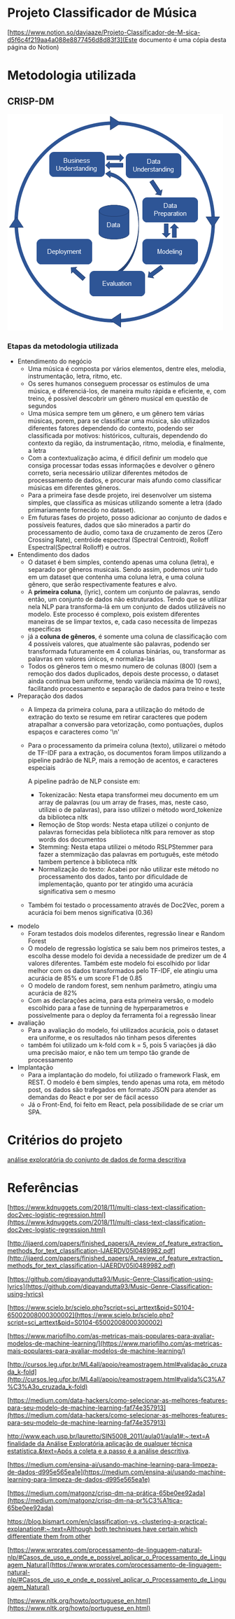 # Projeto Classificador de Música

[https://www.notion.so/daviaaze/Projeto-Classificador-de-M-sica-d5f6c4f219aa4a088e8877456d8d83f3](Este documento é uma cópia desta página do Notion)

# Metodologia utilizada

## CRISP-DM

![Untitled.png](Untitled.png)

### Etapas da metodologia utilizada

- Entendimento do negócio
    - Uma música é composta por vários elementos, dentre eles, melodia, instrumentação, letra, ritmo, etc.
    - Os seres humanos conseguem processar os estímulos de uma música, e diferenciá-los, de maneira muito rápida e eficiente, e, com treino, é possível descobrir um gênero musical em questão de segundos
    - Uma música sempre tem um gênero, e um gênero tem várias músicas, porem, para se classificar uma música, são utilizados diferentes fatores dependendo do contexto, podendo ser classificada por motivos: históricos, culturais, dependendo do contexto da região, da instrumentação, ritmo, melodia, e finalmente, a letra
    - Com a contextualização acima, é difícil definir um modelo que consiga processar todas essas informações e devolver o gênero correto, seria necessário utilizar diferentes métodos de processamento de dados, e procurar mais afundo como classificar músicas em diferentes gêneros.
    - Para a primeira fase desde projeto, irei desenvolver um sistema simples, que classifica as músicas utilizando somente a letra (dado primariamente fornecido no dataset).
    - Em futuras fases do projeto, posso adicionar ao conjunto de dados e possíveis features, dados que são minerados a partir do processamento de áudio, como taxa de cruzamento de zeros (Zero Crossing Rate), centróide espectral (Spectral Centroid), Rolloff Espectral(Spectral Rolloff) e outros.
- Entendimento dos dados
    - O dataset é bem simples, contendo apenas uma coluna (letra), e separado por gêneros musicais. Sendo assim, podemos unir tudo em um dataset que contenha uma coluna letra, e uma coluna gênero, que serão respectivamente features e alvo.
    - A **primeira coluna**, (lyric), contem um conjunto de palavras, sendo então, um conjunto de dados não estruturados. Tendo que se utilizar nela NLP para transforma-lá em um conjunto de dados utilizáveis no modelo. Este processo é complexo, pois existem diferentes maneiras de se limpar textos, e, cada caso necessita de limpezas especificas
    - já a **coluna de gêneros**, é somente uma coluna de classificação com 4 possíveis valores, que atualmente são palavras, podendo ser transformada futuramente em 4 colunas binárias, ou, transformar as palavras em valores únicos, e normaliza-las
    - Todos os gêneros tem o mesmo numero de colunas (800) (sem a remoção dos dados duplicados, depois deste processo, o dataset ainda continua bem uniforme, tendo variância máxima de 10 rows), facilitando processamento e separação de dados para treino e teste
- Preparação dos dados
    - A limpeza da primeira coluna, para a utilização do método de extração do texto se resume em retirar caracteres que podem atrapalhar a conversão para vetorização, como pontuações, duplos espaços e caracteres como '\n'
    - Para o processamento da primeira coluna (texto), utilizarei o método de TF-IDF para a extração, os documentos foram limpos utilizando a pipeline padrão de NLP, mais a remoção de acentos, e caracteres especiais

        A pipeline padrão de NLP consiste em:

        - Tokenizacão: Nesta etapa transformei meu documento em um array de palavras (ou um array de frases, mas, neste caso, utilizei o de palavras), para isso utilizei o método word_tokenize da biblioteca nltk
        - Remoção de Stop words: Nesta etapa utilizei o conjunto de palavras fornecidas pela biblioteca nltk para remover as stop words dos documentos
        - Stemming: Nesta etapa utilizei o método RSLPStemmer para fazer a stemmização das palavras em português, este método tambem pertence à biblioteca nltk
        - Normalização do texto: Acabei por não utilizar este método no processamento dos dados, tanto por dificuldade de implementação, quanto por ter atingido uma acurácia significativa sem o mesmo
    - Também foi testado o processamento através de Doc2Vec, porem a acurácia foi bem menos significativa (0.36)
- modelo
    - Foram testados dois modelos diferentes, regressão linear e Random Forest
    - O modelo de regressão logística se saiu bem nos primeiros testes, a escolha desse modelo foi devida a necessidade de predizer um de 4 valores diferentes. Também este modelo foi escolhido por lidar melhor com os dados transformados pelo TF-IDF, ele atingiu uma acurácia de 85% e um score F1 de 0.85
    - O modelo de random forest, sem nenhum parâmetro, atingiu uma acurácia de 82%
    - Com as declarações acima, para esta primeira versão, o modelo escolhido para a fase de tunning de hyperparametros e possivelmente para o deploy da ferramenta foi a regressão linear
- avaliação
    - Para a avaliação do modelo, foi utilizados acurácia, pois o dataset era uniforme, e os resultados não tinham pesos diferentes
    - também foi utilizado um k-fold com k = 5, pois 5 variações já dão uma precisão maior, e não tem um tempo tão grande de processamento
- Implantação
    - Para a implantação do modelo, foi utilizado o framework Flask, em REST. O modelo é bem simples, tendo apenas uma rota, em método post, os dados são trafegados em formato JSON para atender as demandas do React e por ser de fácil acesso
    - Já o Front-End, foi feito em React, pela possibilidade de se criar um SPA.

# Critérios do projeto

[análise exploratória do conjunto de dados de forma descritiva](Análise.md)

# Referências

[https://www.kdnuggets.com/2018/11/multi-class-text-classification-doc2vec-logistic-regression.html](https://www.kdnuggets.com/2018/11/multi-class-text-classification-doc2vec-logistic-regression.html)

[http://ijaerd.com/papers/finished_papers/A_review_of_feature_extraction_methods_for_text_classification-IJAERDV05I0489982.pdf](http://ijaerd.com/papers/finished_papers/A_review_of_feature_extraction_methods_for_text_classification-IJAERDV05I0489982.pdf)

[https://github.com/dipayandutta93/Music-Genre-Classification-using-lyrics](https://github.com/dipayandutta93/Music-Genre-Classification-using-lyrics)

[https://www.scielo.br/scielo.php?script=sci_arttext&pid=S0104-65002008000300002](https://www.scielo.br/scielo.php?script=sci_arttext&pid=S0104-65002008000300002)

[https://www.mariofilho.com/as-metricas-mais-populares-para-avaliar-modelos-de-machine-learning/](https://www.mariofilho.com/as-metricas-mais-populares-para-avaliar-modelos-de-machine-learning/)

[http://cursos.leg.ufpr.br/ML4all/apoio/reamostragem.html#validação_cruzada_k-fold](http://cursos.leg.ufpr.br/ML4all/apoio/reamostragem.html#valida%C3%A7%C3%A3o_cruzada_k-fold)

[https://medium.com/data-hackers/como-selecionar-as-melhores-features-para-seu-modelo-de-machine-learning-faf74e357913](https://medium.com/data-hackers/como-selecionar-as-melhores-features-para-seu-modelo-de-machine-learning-faf74e357913)

[http://www.each.usp.br/lauretto/SIN5008_2011/aula01/aula1#:~:text=A finalidade da Análise Exploratória,aplicação de qualquer técnica estatística.&text=Após a coleta e a,passo é a análise descritiva](http://www.each.usp.br/lauretto/SIN5008_2011/aula01/aula1#:~:text=A%20finalidade%20da%20An%C3%A1lise%20Explorat%C3%B3ria,aplica%C3%A7%C3%A3o%20de%20qualquer%20t%C3%A9cnica%20estat%C3%ADstica.&text=Ap%C3%B3s%20a%20coleta%20e%20a,passo%20%C3%A9%20a%20an%C3%A1lise%20descritiva).

[https://medium.com/ensina-ai/usando-machine-learning-para-limpeza-de-dados-d995e565ea1e](https://medium.com/ensina-ai/usando-machine-learning-para-limpeza-de-dados-d995e565ea1e)

[https://medium.com/matgonz/crisp-dm-na-prática-65be0ee92ada](https://medium.com/matgonz/crisp-dm-na-pr%C3%A1tica-65be0ee92ada)

[https://blog.bismart.com/en/classification-vs.-clustering-a-practical-explanation#:~:text=Although both techniques have certain,which differentiate them from other](https://blog.bismart.com/en/classification-vs.-clustering-a-practical-explanation#:~:text=Although%20both%20techniques%20have%20certain,which%20differentiate%20them%20from%20other)

[https://www.wrprates.com/processamento-de-linguagem-natural-nlp/#Casos_de_uso_e_onde_e_possivel_aplicar_o_Processamento_de_Linguagem_Natural](https://www.wrprates.com/processamento-de-linguagem-natural-nlp/#Casos_de_uso_e_onde_e_possivel_aplicar_o_Processamento_de_Linguagem_Natural)

[https://www.nltk.org/howto/portuguese_en.html](https://www.nltk.org/howto/portuguese_en.html)
